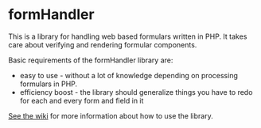 formHandler
===========
This is a library for handling web based formulars written in PHP. It takes care about verifying and rendering formular components.

Basic requirements of the formHandler library are:

* easy to use - without a lot of knowledge depending on processing formulars in PHP.
* efficiency boost - the library should generalize things you have to redo for each and every form and field in it

[See the wiki](/METANETAG/formHandler/wiki) for more information about how to use the library.